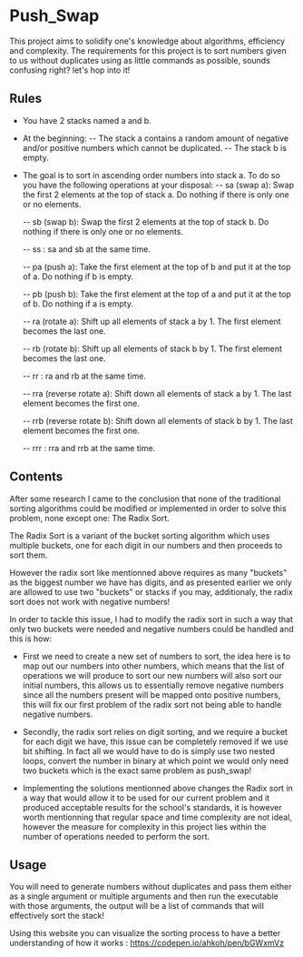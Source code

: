 # Push_Swap
This project aims to solidify one's knowledge about algorithms, efficiency and complexity.
The requirements for this project is to sort numbers given to us without duplicates using as little commands as possible, sounds confusing right? let's hop into it!

## Rules

- You have 2 stacks named a and b.

- At the beginning:
    -- The stack a contains a random amount of negative and/or positive numbers which cannot be duplicated.
    -- The stack b is empty.

- The goal is to sort in ascending order numbers into stack a. To do so you have the following operations at your disposal:
    -- sa (swap a): Swap the first 2 elements at the top of stack a. Do nothing if there is only one or no elements.

    -- sb (swap b): Swap the first 2 elements at the top of stack b. Do nothing if there is only one or no elements.

    -- ss : sa and sb at the same time.

    -- pa (push a): Take the first element at the top of b and put it at the top of a. Do nothing if b is empty.

    -- pb (push b): Take the first element at the top of a and put it at the top of b. Do nothing if a is empty.

    -- ra (rotate a): Shift up all elements of stack a by 1. The first element becomes the last one.

    -- rb (rotate b): Shift up all elements of stack b by 1. The first element becomes the last one.

    -- rr : ra and rb at the same time.

    -- rra (reverse rotate a): Shift down all elements of stack a by 1. The last element becomes the first one.

    -- rrb (reverse rotate b): Shift down all elements of stack b by 1. The last element becomes the first one.

    -- rrr : rra and rrb at the same time.

## Contents

After some research I came to the conclusion that none of the traditional sorting algorithms could be modified or implemented in order to solve this problem, none except one: The Radix Sort.

The Radix Sort is a variant of the bucket sorting algorithm which uses multiple buckets, one for each digit in our numbers and then proceeds to sort them.

However the radix sort like mentionned above requires as many "buckets" as the biggest number we have has digits, and as presented earlier we only are allowed to use two "buckets" or stacks if you may, additionaly, the radix sort does not work with negative numbers!

In order to tackle this issue, I had to modify the radix sort in such a way that only two buckets were needed and negative numbers could be handled and this is how:

- First we need to create a new set of numbers to sort, the idea here is to map out our numbers into other numbers, which means that the list of operations we will produce to sort our new numbers will also sort our initial numbers, this allows us to essentially remove negative numbers since all the numbers present will be mapped onto positive numbers, this will fix our first problem of the radix sort not being able to handle negative numbers.

- Secondly, the radix sort relies on digit sorting, and we require a bucket for each digit we have, this issue can be completely removed if we use bit shifting. In fact all we would have to do is simply use two nested loops, convert the number in binary at which point we would only need two buckets which is the exact same problem as push_swap!

- Implementing the solutions mentionned above changes the Radix sort in a way that would allow it to be used for our current problem and it produced acceptable results for the school's standards, it is however worth mentionning that regular space and time complexity are not ideal, however the measure for complexity in this project lies within the number of operations needed to perform the sort.

## Usage

You will need to generate numbers without duplicates and pass them either as a single argument or multiple arguments and then run the executable with those arguments, the output will be a list of commands that will effectively sort the stack!

Using this website you can visualize the sorting process to have a better understanding of how it works : https://codepen.io/ahkoh/pen/bGWxmVz
